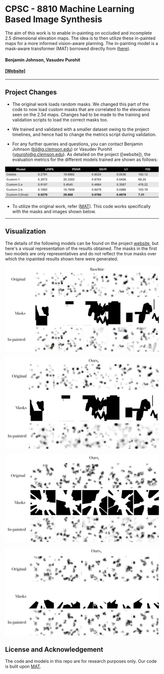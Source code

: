 # CPSC - 8810 Machine Learning Based Image Synthesis
  The aim of this work is to enable in-painting on occluded and incomplete 2.5 dimensional elevation maps. The idea is to then utilize these in-painted maps for a more informed vision-aware planning. The in-painting model is a mask-aware transformer (MAT) borrowed directly from ([here](https://arxiv.org/abs/2203.15270)).

#### Benjamin Johnson, Vasudev Purohit

#### [\[Website\]](https://arxiv.org/abs/2203.15270)
---

## **Project Changes**

- The original work loads random masks. We changed this part of the code to now load custom masks that are correlated to the elevations seen on the 2.5d maps. Changes had to be made to the training and validation scripts to load the correct masks too.

- We trained and validated with a smaller dataset owing to the project timelines, and hence had to change the metrics script during validation.

- For any further queries and questions, you can contact Benjamin Johnson (bij@g.clemson.edu) or Vasudev Purohit (vpurohi@g.clemson.edu). As detailed on the project ([website]), the evaluation metrics for the different models trained are shown as follows:

![metrics](/figures/metrics.png)

- To utilize the original work, refer ([MAT](https://github.com/fenglinglwb/MAT)). This code works specifically with the masks and images shown below.
---

## Visualization

The details of the following models can be found on the project [website](https://www.google.com/), but here's a visual representation of the results obtained. The masks in the first two models are only representatives and do not reflect the true masks over which the inpainted results shown here were generated.

![baseline](/figures/baseline.png)

![ours_1](/figures/ours_1.png)

![ours_2b](/figures/ours_2b.png)

![ours_3](/figures/ours_3.png)

## License and Acknowledgement
The code and models in this repo are for research purposes only. Our code is bulit upon [MAT](https://github.com/fenglinglwb/MAT).
